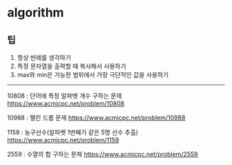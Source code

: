 # algorithm
## 팁
1. 항상 반례를 생각하기
2. 특정 문자열을 출력할 때 복사해서 사용하기
3. max와 min은 가능한 범위에서 가장 극단적인 값을 사용하기

---
10808 : 단어에 특정 알파벳 개수 구하는 문제
<https://www.acmicpc.net/problem/10808>

10988 : 펠린 드롬 문제
<https://www.acmicpc.net/problem/10988>

1159 : 농구선수(알파벳 1번째가 같은 5명 선수 추출)
<https://www.acmicpc.net/problem/1159>

2559 : 수열의 합 구하는 문제
<https://www.acmicpc.net/problem/2559>
